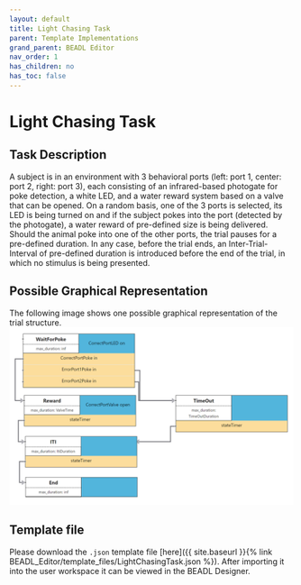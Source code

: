```yaml
---
layout: default
title: Light Chasing Task
parent: Template Implementations
grand_parent: BEADL Editor
nav_order: 1
has_children: no
has_toc: false
---
```


# Light Chasing Task

## Task Description
A subject is in an environment with 3 behavioral ports (left: port 1, center: port 2, right: port 3), each consisting of an infrared-based photogate for poke detection, a white LED, and a water reward system based on a valve that can be opened. On a random basis, one of the 3 ports is selected, its LED is being turned on and if the subject pokes into the port (detected by the photogate), a water reward of pre-defined size is being delivered. Should the animal poke into one of the other ports, the trial pauses for a pre-defined duration. In any case, before the trial ends, an Inter-Trial-Interval of pre-defined duration is introduced before the end of the trial, in which no stimulus is being presented.

## Possible Graphical Representation
The following image shows one possible graphical representation of the trial structure.
![](../assets/images/BEADL_LightChasingTask_Diagram.PNG)

## Template file
Please download the `.json` template file [here]({{ site.baseurl }}{% link BEADL_Editor/template_files/LightChasingTask.json %}). After importing it into the user workspace it can be viewed in the BEADL Designer.

